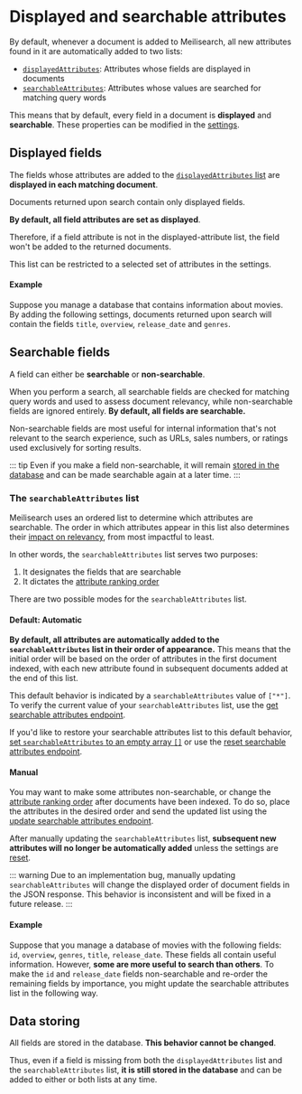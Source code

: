 # Displayed and searchable attributes

By default, whenever a document is added to Meilisearch, all new attributes found in it are automatically added to two lists:

- [`displayedAttributes`](/learn/configuration/displayed_searchable_attributes.md#displayed-fields): Attributes whose fields are displayed in documents
- [`searchableAttributes`](/learn/configuration/displayed_searchable_attributes.md#the-searchableattributes-list): Attributes whose values are searched for matching query words

This means that by default, every field in a document is **displayed** and **searchable**. These properties can be modified in the [settings](/reference/api/settings.md).

## Displayed fields

The fields whose attributes are added to the [`displayedAttributes` list](/reference/api/settings.md#displayed-attributes) are **displayed in each matching document**.

Documents returned upon search contain only displayed fields.

**By default, all field attributes are set as displayed**.

Therefore, if a field attribute is not in the displayed-attribute list, the field won't be added to the returned documents.

This list can be restricted to a selected set of attributes in the settings.

#### Example

Suppose you manage a database that contains information about movies. By adding the following settings, documents returned upon search will contain the fields `title`, `overview`, `release_date` and `genres`.

<CodeSamples id="field_properties_guide_displayed_1" />

## Searchable fields

A field can either be **searchable** or **non-searchable**.

When you perform a search, all searchable fields are checked for matching query words and used to assess document relevancy, while non-searchable fields are ignored entirely. **By default, all fields are searchable.**

Non-searchable fields are most useful for internal information that's not relevant to the search experience, such as URLs, sales numbers, or ratings used exclusively for sorting results.

::: tip
Even if you make a field non-searchable, it will remain [stored in the database](#data-storing) and can be made searchable again at a later time.
:::

### The `searchableAttributes` list

Meilisearch uses an ordered list to determine which attributes are searchable. The order in which attributes appear in this list also determines their [impact on relevancy](/learn/core_concepts/relevancy.md#attribute-ranking-order), from most impactful to least.

In other words, the `searchableAttributes` list serves two purposes:

1. It designates the fields that are searchable
2. It dictates the [attribute ranking order](/learn/core_concepts/relevancy.md#attribute-ranking-order)

There are two possible modes for the `searchableAttributes` list.

#### Default: Automatic

**By default, all attributes are automatically added to the `searchableAttributes` list in their order of appearance.** This means that the initial order will be based on the order of attributes in the first document indexed, with each new attribute found in subsequent documents added at the end of this list.

This default behavior is indicated by a `searchableAttributes` value of `["*"]`. To verify the current value of your `searchableAttributes` list, use the [get searchable attributes endpoint](/reference/api/settings.md#get-searchable-attributes).

If you'd like to restore your searchable attributes list to this default behavior, [set `searchableAttributes` to an empty array `[]`](/reference/api/searchable_attributes.md#update-searchable-attributes) or use the [reset searchable attributes endpoint](/reference/api/settings.md#reset-searchable-attributes).

#### Manual

You may want to make some attributes non-searchable, or change the [attribute ranking order](/learn/core_concepts/relevancy.md#attribute-ranking-order) after documents have been indexed. To do so, place the attributes in the desired order and send the updated list using the [update searchable attributes endpoint](/reference/api/settings.md#update-searchable-attributes).

After manually updating the `searchableAttributes` list, **subsequent new attributes will no longer be automatically added** unless the settings are [reset](/reference/api/settings.md#reset-searchable-attributes).

::: warning
Due to an implementation bug, manually updating `searchableAttributes` will change the displayed order of document fields in the JSON response. This behavior is inconsistent and will be fixed in a future release.
:::

#### Example

Suppose that you manage a database of movies with the following fields: `id`, `overview`, `genres`, `title`, `release_date`. These fields all contain useful information. However, **some are more useful to search than others**. To make the `id` and `release_date` fields non-searchable and re-order the remaining fields by importance, you might update the searchable attributes list in the following way.

<CodeSamples id="field_properties_guide_searchable_1" />

## Data storing

All fields are stored in the database. **This behavior cannot be changed**.

Thus, even if a field is missing from both the `displayedAttributes` list and the `searchableAttributes` list, **it is still stored in the database** and can be added to either or both lists at any time.
